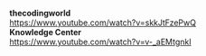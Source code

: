 **thecodingworld**
<br/>
https://www.youtube.com/watch?v=skkJtFzePwQ
<br/>
**Knowledge Center**
<br/>
https://www.youtube.com/watch?v=v-_aEMtgnkI
